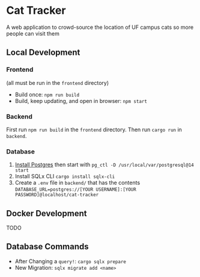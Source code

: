 # Cat Tracker

A web application to crowd-source the location of UF campus cats so more people can visit them

## Local Development

### Frontend

(all must be run in the `frontend` directory)

- Build once: `npm run build`
- Build, keep updating, and open in browser: `npm start`

### Backend

First run `npm run build` in the `frontend` directory. Then run `cargo run` in `backend`.

### Database

1. [Install Postgres](https://www.postgresql.org/download/) then start with `pg_ctl -D /usr/local/var/postgresql@14 start`
2. Install SQLx CLI `cargo install sqlx-cli`
3. Create a `.env` file in `backend/` that has the contents `DATABASE_URL=postgres://[YOUR USERNAME]:[YOUR PASSWORD]@localhost/cat-tracker`

## Docker Development

TODO

## Database Commands

- After Changing a `query!`: `cargo sqlx prepare`
- New Migration: `sqlx migrate add <name>`
